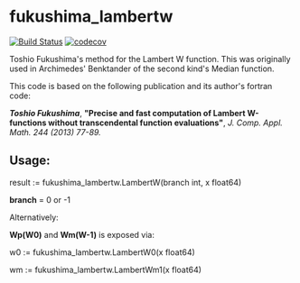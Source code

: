 # fukushima_lambertw
[![Build Status](https://travis-ci.org/jtejido/fukushima_lambertw.svg?branch=master)](https://travis-ci.org/jtejido/fukushima_lambertw) 
[![codecov](https://codecov.io/gh/jtejido/fukushima_lambertw/branch/master/graph/badge.svg)](https://codecov.io/gh/jtejido/fukushima_lambertw)

Toshio Fukushima's method for the Lambert W function.
This was originally used in Archimedes' Benktander of the second kind's Median function.

This code is based on the following publication and its author's fortran code:

***Toshio Fukushima***, **"Precise and fast computation of Lambert W-functions without
transcendental function evaluations"**, *J. Comp. Appl. Math. 244 (2013) 77-89.*

## Usage:

result := fukushima_lambertw.LambertW(branch int, x float64)

**branch** = 0 or -1

Alternatively:

**Wp(W0)** and **Wm(W-1)** is exposed via:

w0 := fukushima_lambertw.LambertW0(x float64)

wm := fukushima_lambertw.LambertWm1(x float64)
